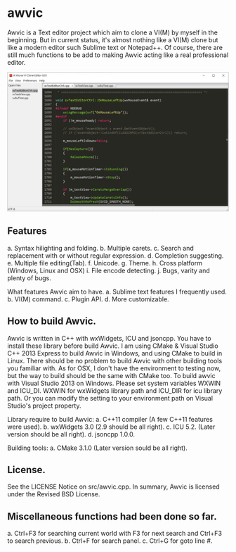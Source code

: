 # awvic

Awvic is a Text editor project which aim to clone a VI(M) by myself in the beginning. But in current status, it's almost nothing like a VI(M) clone but like a modern editor such Sublime text or Notepad++. Of course, there are still much functions to be add to making Awvic acting like a real professional editor.

<img src="./bin/awvic.png" alt="weiqigo" width="680"/>

## Features
a. Syntax hilighting and folding.
b. Multiple carets.
c. Search and replacement with or without regular expression.
d. Completion suggesting.
e. Multiple file editing(Tab).
f. Unicode.
g. Theme.
h. Cross platform (Windows, Linux and OSX)
i. File encode detecting.
j. Bugs, varity and plenty of bugs.

What features Awvic aim to have.
a. Sublime text features I frequently used.
b. VI(M) command.
c. Plugin API.
d. More customizable.


## How to build Awvic.

Awvic is written in C++ with wxWidgets, ICU and jsoncpp. You have to install these library before build Awvic. I am using CMake & Visual Studio C++ 2013 Express to build Awvic in Windows, and using CMake to build in Linux. There should be no problem to build Awvic with other building tools you familiar with. As for OSX, I don't have the environment to testing now, but the way to build should be the same with CMake too.
To build awvic with Visual Studio 2013 on Windows. Please set system variables WXWIN and ICU_DI. WXWIN for wxWidgets library path and ICU_DIR for icu library path. Or you can modify the setting to your environment path on Visual Studio's project property.

Library require to build Awvic:
a. C++11 compiler (A few C++11 features were used).
b. wxWidgets 3.0 (2.9 should be all right).
c. ICU 5.2. (Later version should be all right).
d. jsoncpp 1.0.0.

Building tools:
a. CMake 3.1.0 (Later version sould be all right).


## License.

See the LICENSE Notice on src/awvic.cpp. In summary, Awvic is licensed under the Revised BSD License.




## Miscellaneous functions had been done so far.

a. Ctrl+F3 for searching current world with F3 for next search and Ctrl+F3 to search previous.
b. Ctrl+F for search panel.
c. Ctrl+G for goto line #.
